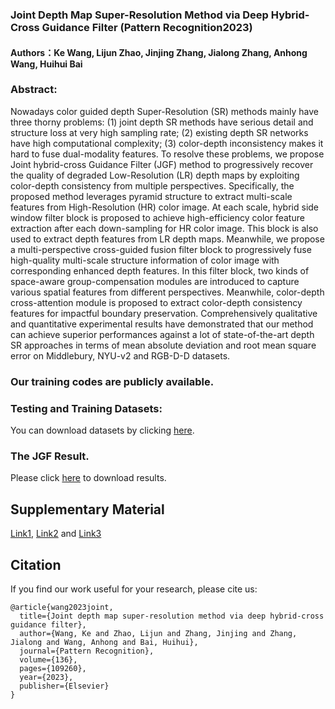 ### Joint Depth Map Super-Resolution Method via Deep Hybrid-Cross Guidance Filter (Pattern Recognition2023)
#### Authors：Ke Wang, Lijun Zhao, Jinjing Zhang, Jialong Zhang, Anhong Wang, Huihui Bai

### Abstract: 
Nowadays color guided depth Super-Resolution (SR) methods mainly have three thorny problems: (1) joint depth SR methods have serious detail and structure loss at very high sampling rate; (2) existing depth SR networks have high computational complexity; (3) color-depth inconsistency makes it hard to fuse dual-modality features. To resolve these problems, we propose Joint hybrid-cross Guidance Filter (JGF) method to progressively recover the quality of degraded Low-Resolution (LR) depth maps by exploiting color-depth consistency from multiple perspectives. Specifically, the proposed method leverages pyramid structure to extract multi-scale features from High-Resolution (HR) color image. At each scale, hybrid side window filter block is proposed to achieve high-efficiency color feature extraction after each down-sampling for HR color image. This block is also used to extract depth features from LR depth maps. Meanwhile, we propose a multi-perspective cross-guided fusion filter block to progressively fuse high-quality multi-scale structure information of color image with corresponding enhanced depth features. In this filter block, two kinds of space-aware group-compensation modules are introduced to capture various spatial features from different perspectives. Meanwhile, color-depth cross-attention module is proposed to extract color-depth consistency features for impactful boundary preservation. Comprehensively qualitative and quantitative experimental results have demonstrated that our method can achieve superior performances against a lot of state-of-the-art depth SR approaches in terms of mean absolute deviation and root mean square error on Middlebury, NYU-v2 and RGB-D-D datasets.

### Our training codes are publicly available.

### Testing and Training Datasets:
You can download datasets by clicking [here](https://wa01gy6lnb.feishu.cn/drive/folder/fldcnJamfZfeiAAcvjD26CibsHd).

### The JGF Result.
Please click [here](https://drive.google.com/file/d/11k2G5QHQuoGcDJcO2DE9Gasi9t1RbTg2/view?usp=sharing) to download results. 

## Supplementary Material 
[Link1](https://github.com/mdcnn/JGF2022), [Link2](https://wa01gy6lnb.feishu.cn/file/boxcn4VYBaQMnPAXwaosJy8xJjn) and [Link3](https://drive.google.com/file/d/1loGL7JBC_dCIgbQSkdlhaX8ESb3UeFPo/view?usp=sharing)

## Citation
If you find our work useful for your research, please cite us:
```
@article{wang2023joint,
  title={Joint depth map super-resolution method via deep hybrid-cross guidance filter},
  author={Wang, Ke and Zhao, Lijun and Zhang, Jinjing and Zhang, Jialong and Wang, Anhong and Bai, Huihui},
  journal={Pattern Recognition},
  volume={136},
  pages={109260},
  year={2023},
  publisher={Elsevier}
}
```
